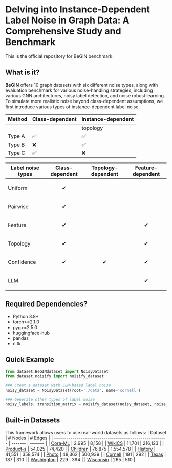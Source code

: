 # Delving into Instance-Dependent Label Noise in Graph Data: A Comprehensive Study and Benchmark 

This is the official repository for BeGIN benchmark. 


## What is it?

**BeGIN** offers 10 graph datasets with six different noise types, along with evaluation benchmark for
various noise-handling strategies, including various GNN architectures, noisy label detection, and noise robust learning.
To simulate more realistic noise beyond class-dependent assumptions, we first introduce various types of instance-dependent label noise.


| Method | Class-dependent | Instance-dependent |
|--------|----------------|--------------------|
|        |                | topology | feature |
| Type A | ✅             | ✅        | ❌      |
| Type B | ❌             | ✅        | ✅      |
| Type C | ✅             | ❌        | ✅      |


| Label noise types     | Class-dependent | Topology-dependent | Feature-dependent |
| --------------------- | --------------- | ------------------ | ----------------- |
| Uniform               | <p align="center">✔</p>|     | |
| Pairwise              | <p align="center">✔</p>|     | | 
| Feature               |  <p align="center">✔</p>     |  | <p align="center">✔</p>|
| Topology              | <p align="center">✔</p>|  | <p align="center">✔</p>|
| Confidence            |<p align="center">✔</p>| <p align="center">✔</p>|<p align="center">✔</p>|
| LLM                   |   | |<p align="center">✔</p>|


## Required Dependencies?
- Python 3.8+
- torch>=2.1.0
- pyg>=2.5.0
- huggingface-hub
- pandas
- nltk



##  Quick Example

```python
from dataset.BeGINdataset import NoisyDataset
from dataset.noisify import noisify_dataset

### Creat a dataset with LLM-based label noise
noisy_dataset = NoisyDataset(root='./data', name='cornell')

### Generate other types of label noise
noisy_labels, transition_matrix = noisify_dataset(noisy_dataset, noise_type='topology')

```

## Built-in Datasets

This framework allows users to use real-world datasets as follows:
  | Dataset                                                 | # Nodes | # Edges |
  | ------------------------------------------------------- | ------- | ------- |
  | [Cora-ML](https://github.com/kimiyoung/planetoid)       | 2,995   | 8,158   |
  | [WikiCS](https://github.com/kimiyoung/planetoid)        | 11,701  | 216,123  |
  | [Product-s](https://github.com/kimiyoung/planetoid)     | 54,025   | 74,420   |
  | [Children](https://openreview.net/forum?id=S1e2agrFvS)  | 76,875   | 1,554,578     |
  | [History](https://openreview.net/forum?id=S1e2agrFvS)   | 41,551    | 358,574    |
  | [Photo](https://openreview.net/forum?id=S1e2agrFvS)     | 48,362   | 500,939  |
  | [Cornell](https://openreview.net/forum?id=S1e2agrFvS)   | 191     | 292    |
  | [Texas](https://openreview.net/forum?id=S1e2agrFvS)     | 187   | 310  |
  | [Washington](https://openreview.net/forum?id=S1e2agrFvS) | 229     | 394     |
  | [Wisconsin](https://openreview.net/forum?id=S1e2agrFvS) | 265     | 510     |